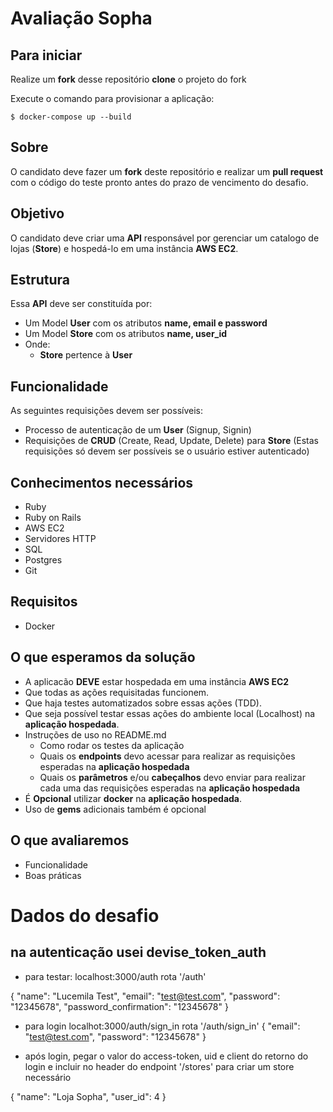 

# Avaliação Sopha
## Para iniciar
Realize um **fork** desse repositório
**clone** o projeto do fork

Execute o comando para provisionar a aplicação:

    $ docker-compose up --build

## Sobre
O candidato deve fazer um **fork** deste repositório e realizar um **pull request** com o código do teste pronto antes do prazo de vencimento do desafio.

## Objetivo

O candidato deve criar uma **API** responsável por gerenciar um catalogo de lojas (**Store**)  e hospedá-lo em uma instância **AWS EC2**.

## Estrutura
Essa **API** deve ser constituída por:

 - Um Model **User** com os atributos **name, email e password**
 - Um Model **Store** com os atributos **name, user_id**
 -  Onde:
	 - **Store** pertence à **User**
	 
## Funcionalidade
As seguintes requisições devem ser possíveis:

 - Processo de autenticação de um **User** (Signup, Signin)
  - Requisições de **CRUD** (Create, Read, Update, Delete) para **Store**  (Estas requisições só devem ser possíveis se o usuário estiver autenticado)


## Conhecimentos necessários
-  Ruby
-  Ruby on Rails
-  AWS EC2
-  Servidores HTTP
-  SQL
-  Postgres 
-   Git

## Requisitos

-   Docker

## O que esperamos da solução
 -  A aplicacão **DEVE** estar hospedada em uma instância **AWS EC2**
 -  Que todas as ações requisitadas funcionem.
 -  Que haja testes automatizados sobre essas ações (TDD).
 -  Que seja possível testar essas ações do ambiente local (Localhost) na **aplicação hospedada**.
 -  Instruções de uso no README.md
	 - Como rodar os testes da aplicação
	 - Quais os **endpoints** devo acessar para realizar as requisições esperadas na **aplicação hospedada**
	 - Quais os **parâmetros** e/ou **cabeçalhos**  devo enviar para realizar cada uma das requisições esperadas na **aplicação hospedada**
 -  É **Opcional** utilizar **docker** na **aplicação hospedada**.
 - Uso de **gems** adicionais também é opcional

## O que avaliaremos

 - Funcionalidade
 - Boas práticas


# Dados do desafio

 ## na autenticação usei devise_token_auth

- para testar: localhost:3000/auth
rota '/auth'

{
    "name": "Lucemila Test",
    "email": "test@test.com",
    "password": "12345678",
    "password_confirmation": "12345678"
}

- para login localhot:3000/auth/sign_in
rota '/auth/sign_in'
{
    "email": "test@test.com",
    "password": "12345678"
}

- após login, pegar o valor do access-token, uid e client do retorno do login
e incluir no header do endpoint '/stores' para criar um store necessário 

{
    "name": "Loja Sopha",
    "user_id": 4
}
